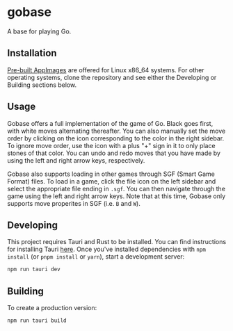 # gobase

A base for playing Go.

## Installation
[Pre-built AppImages](https://github.com/Injng/gobase/releases/tag/v0.1.0) are offered for Linux x86_64 systems. For other operating systems, clone the repository and see either the Developing or Building
sections below.

## Usage
Gobase offers a full implementation of the game of Go. Black goes first, with white moves alternating thereafter. You can also manually set the move order
by clicking on the icon corresponding to the color in the right sidebar. To ignore move order, use the icon with a plus "+" sign in it to only place 
stones of that color. You can undo and redo moves that you have made by using the left and right arrow keys, respectively.

Gobase also supports loading in other games through SGF (Smart Game Format) files. To load in a game, click the file icon on the left sidebar and select
the appropriate file ending in `.sgf`. You can then navigate through the game using the left and right arrow keys. Note that at this time, Gobase only supports
move properites in SGF (i.e. `B` and `W`).

## Developing

This project requires Tauri and Rust to be installed. You can find instructions for installing Tauri [here](https://tauri.app/v1/guides/getting-started/prerequisites).
Once you've installed dependencies with `npm install` (or `pnpm install` or `yarn`), start a development server:

```bash
npm run tauri dev
```

## Building

To create a production version:

```bash
npm run tauri build
```

